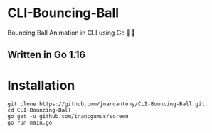 # CLI-Bouncing-Ball
Bouncing Ball Animation in CLI using Go 👨‍💻

## Written in Go 1.16

# Installation
	git clone https://github.com/jmarcantony/CLI-Bouncing-Ball.git
	cd CLI-Bouncing-Ball
	go get -u github.com/inancgumus/screen
	go run main.go